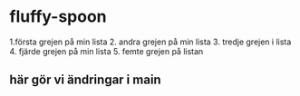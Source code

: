 # fluffy-spoon
1.första grejen på min lista
2. andra grejen på min lista
3. tredje grejen i lista
4. fjärde grejen på min lista
5. femte grejen på listan
##  här gör vi ändringar i main

